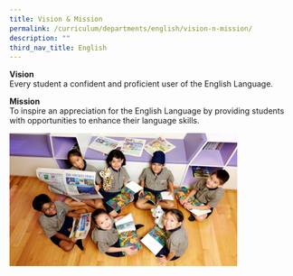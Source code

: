 ```yaml
---
title: Vision & Mission
permalink: /curriculum/departments/english/vision-n-mission/
description: ""
third_nav_title: English
---
```

<p><strong>Vision</strong><br>
Every student a confident and proficient user of the English Language.</p>
<p><strong>Mission</strong><br>To inspire an appreciation for the English Language by providing students with opportunities to enhance their language skills.</p>
<img style="width: 80%;" src="/images/EVision%20&%20Mission.jpg">